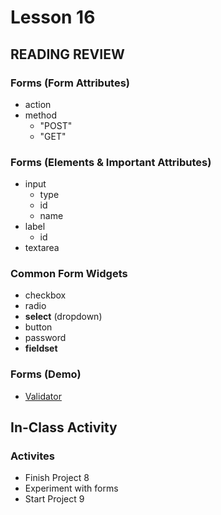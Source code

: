 # Lesson 16
    
## READING REVIEW

### Forms (Form Attributes)

* action
* method
    * "POST"
    * "GET"

### Forms (Elements & Important Attributes)

* input
    * type
    * id
    * name
* label
    * id
* textarea

### Common Form Widgets

* checkbox
* radio
* **select** (dropdown)
* button
* password
* **fieldset**

### Forms (Demo)

* [Validator](https://validator.w3.org)


## In-Class Activity

### Activites

* Finish Project 8
* Experiment with forms
* Start Project 9
